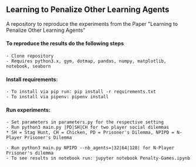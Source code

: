 ## Learning to Penalize Other Learning Agents
A repository to reproduce the experiments from the Paper "Learning to Penalize Other Learning Agents"

#### To reproduce the results do the following steps
    - Clone repository
    - Requires python3.x, gym, dotmap, pandas, numpy, matplotlib, notebook, seaborn

#### Install requirements:
    - To install via pip run: pip install -r requirements.txt 
    - To install via pipenv: pipenv install

#### Run experiments:
    - Set parameters in parameters.py for the respective setting
    - Run python3 main.py |PD|SH|CH for two player social dilemmas 
    * SH = Stag Hunt, CH = Chicken, PD = Prisoner's Dilemma, NPIPD = N-Player Prisoner's Dilemma

    - Run python3 main.py NPIPD --nb_agents=|32|64|128| for N-Player Prisoner's dilemma
    - To see results in notebook run: jupyter notebook Penalty-Games.ipynb